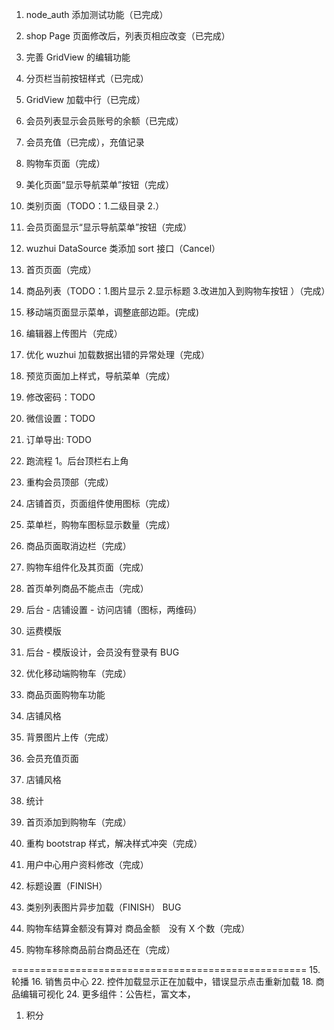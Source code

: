 1. node_auth 添加测试功能（已完成）
2. shop Page 页面修改后，列表页相应改变（已完成）
3. 完善 GridView 的编辑功能
4. 分页栏当前按钮样式（已完成）
5. GridView 加载中行（已完成）
6. 会员列表显示会员账号的余额（已完成）
7. 会员充值（已完成），充值记录
8. 购物车页面（完成）
9. 美化页面“显示导航菜单”按钮（完成）
10. 类别页面（TODO：1.二级目录 2.）
11. 会员页面显示“显示导航菜单”按钮（完成）
12. wuzhui DataSource 类添加 sort 接口（Cancel）
13. 首页页面（完成）
18. 商品列表（TODO：1.图片显示 2.显示标题 3.改进加入到购物车按钮 ）（完成）
19. 移动端页面显示菜单，调整底部边距。(完成)
19. 编辑器上传图片（完成）
20. 优化 wuzhui 加载数据出错的异常处理（完成）
21. 预览页面加上样式，导航菜单（完成）

1. 修改密码：TODO
1. 微信设置：TODO
1. 订单导出: TODO
1. 跑流程
1。后台顶栏右上角

1. 重构会员顶部（完成）
1. 店铺首页，页面组件使用图标（完成）
1. 菜单栏，购物车图标显示数量（完成）
1. 商品页面取消边栏（完成）
1. 购物车组件化及其页面（完成）
1. 首页单列商品不能点击（完成）

1. 后台 - 店铺设置 - 访问店铺（图标，两维码）
1. 运费模版
1. 后台 - 模版设计，会员没有登录有 BUG
1. 优化移动端购物车（完成）
1. 商品页面购物车功能

1. 店铺风格
1. 背景图片上传（完成）
1. 会员充值页面
1. 店铺风格
1. 统计
1. 首页添加到购物车（完成）
1. 重构 bootstrap 样式，解决样式冲突（完成）
1. 用户中心用户资料修改（完成）
1. 标题设置（FINISH）
1. 类别列表图片异步加载（FINISH）
BUG
1. 购物车结算金额没有算对 商品金额　没有 X 个数（完成）
1. 购物车移除商品前台商品还在（完成）


===================================================
15. 轮播
16. 销售员中心
22. 控件加载显示正在加载中，错误显示点击重新加载
18. 商品编辑可视化
24. 更多组件：公告栏，富文本，
1. 积分


